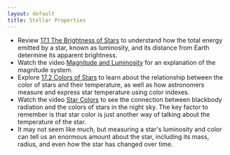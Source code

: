```yaml
---
layout: default
title: Stellar Properties
---
```


- Review [17.1 The Brightness of Stars](https://openstax.org/books/astronomy-2e/pages/17-1-the-brightness-of-stars) to understand how the total energy emitted by a star, known as luminosity, and its distance from Earth determine its apparent brightness.
- Watch the video [Magnitude and Luminosity](https://youtu.be/S7zzUTmUo8E) for an explanation of the magnitude system. 
- Explore [17.2 Colors of Stars](https://openstax.org/books/astronomy-2e/pages/17-2-colors-of-stars) to learn about the relationship between the color of stars and their temperature, as well as how astronomers measure and express star temperature using color indexes.
- Watch the video [Star Colors](https://youtu.be/pGIn-iuZ7_I) to see the connection between blackbody radiation and the colors of stars in the night sky. The key factor to remember is that star color is just another way of talking about the temperature of the star.
- It may not seem like much, but measuring a star's luminosity and color can tell us an enormous amount about the star, including its mass, radius, and even how the star has changed over time. 
